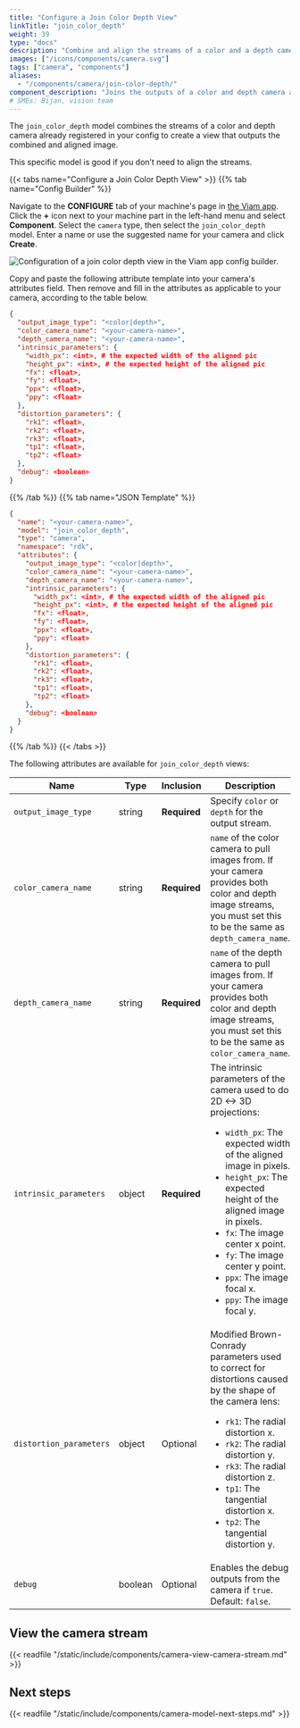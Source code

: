 ```yaml
---
title: "Configure a Join Color Depth View"
linkTitle: "join_color_depth"
weight: 39
type: "docs"
description: "Combine and align the streams of a color and a depth camera."
images: ["/icons/components/camera.svg"]
tags: ["camera", "components"]
aliases:
  - "/components/camera/join-color-depth/"
component_description: "Joins the outputs of a color and depth camera already registered in your config to create a third “camera” that outputs the combined and aligned image."
# SMEs: Bijan, vision team
---
```


The `join_color_depth` model combines the streams of a color and depth camera already registered in your config to create a view that outputs the combined and aligned image.

This specific model is good if you don’t need to align the streams.

{{< tabs name="Configure a Join Color Depth View" >}}
{{% tab name="Config Builder" %}}

Navigate to the **CONFIGURE** tab of your machine's page in [the Viam app](https://app.viam.com).
Click the **+** icon next to your machine part in the left-hand menu and select **Component**.
Select the `camera` type, then select the `join_color_depth` model.
Enter a name or use the suggested name for your camera and click **Create**.

![Configuration of a join color depth view in the Viam app config builder.](/components/camera/configure-join-color-depth.png)

Copy and paste the following attribute template into your camera's attributes field.
Then remove and fill in the attributes as applicable to your camera, according to the table below.

```json {class="line-numbers linkable-line-numbers"}
{
  "output_image_type": "<color|depth>",
  "color_camera_name": "<your-camera-name>",
  "depth_camera_name": "<your-camera-name>",
  "intrinsic_parameters": {
    "width_px": <int>, # the expected width of the aligned pic
    "height_px": <int>, # the expected height of the aligned pic
    "fx": <float>,
    "fy": <float>,
    "ppx": <float>,
    "ppy": <float>
  },
  "distortion_parameters": {
    "rk1": <float>,
    "rk2": <float>,
    "rk3": <float>,
    "tp1": <float>,
    "tp2": <float>
  },
  "debug": <boolean>
}
```

{{% /tab %}}
{{% tab name="JSON Template" %}}

```json {class="line-numbers linkable-line-numbers"}
{
  "name": "<your-camera-name>",
  "model": "join_color_depth",
  "type": "camera",
  "namespace": "rdk",
  "attributes": {
    "output_image_type": "<color|depth>",
    "color_camera_name": "<your-camera-name>",
    "depth_camera_name": "<your-camera-name>",
    "intrinsic_parameters": {
      "width_px": <int>, # the expected width of the aligned pic
      "height_px": <int>, # the expected height of the aligned pic
      "fx": <float>,
      "fy": <float>,
      "ppx": <float>,
      "ppy": <float>
    },
    "distortion_parameters": {
      "rk1": <float>,
      "rk2": <float>,
      "rk3": <float>,
      "tp1": <float>,
      "tp2": <float>
    },
    "debug": <boolean>
  }
}
```

{{% /tab %}}
{{< /tabs >}}

The following attributes are available for `join_color_depth` views:

<!-- prettier-ignore -->
| Name | Type | Inclusion | Description |
| ---- | ---- | --------- | ----------- |
| `output_image_type` | string | **Required** | Specify `color` or `depth` for the output stream. |
| `color_camera_name` | string | **Required** | `name` of the color camera to pull images from. If your camera provides both color and depth image streams, you must set this to be the same as `depth_camera_name`. |
| `depth_camera_name` | string | **Required** | `name` of the depth camera to pull images from. If your camera provides both color and depth image streams, you must set this to be the same as `color_camera_name`. |
| `intrinsic_parameters` | object | **Required** | The intrinsic parameters of the camera used to do 2D <-> 3D projections: <ul> <li> <code>width_px</code>: The expected width of the aligned image in pixels. </li> <li> <code>height_px</code>: The expected height of the aligned image in pixels. </li> <li> <code>fx</code>: The image center x point. </li> <li> <code>fy</code>: The image center y point. </li> <li> <code>ppx</code>: The image focal x. </li> <li> <code>ppy</code>: The image focal y. </li> </ul> |
| `distortion_parameters` | object | Optional | Modified Brown-Conrady parameters used to correct for distortions caused by the shape of the camera lens: <ul> <li> <code>rk1</code>: The radial distortion x. </li> <li> <code>rk2</code>: The radial distortion y. </li> <li> <code>rk3</code>: The radial distortion z. </li> <li> <code>tp1</code>: The tangential distortion x. </li> <li> <code>tp2</code>: The tangential distortion y. </li> </ul> |
| `debug` | boolean | Optional | Enables the debug outputs from the camera if `true`. <br> Default: `false`. |

## View the camera stream

{{< readfile "/static/include/components/camera-view-camera-stream.md" >}}

## Next steps

{{< readfile "/static/include/components/camera-model-next-steps.md" >}}
